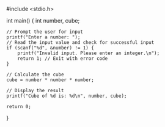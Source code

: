 #include <stdio.h>

int main() {
    int number, cube;

    // Prompt the user for input
    printf("Enter a number: ");
    // Read the input value and check for successful input
    if (scanf("%d", &number) != 1) {
        printf("Invalid input. Please enter an integer.\n");
        return 1; // Exit with error code
    }

    // Calculate the cube
    cube = number * number * number;

    // Display the result
    printf("Cube of %d is: %d\n", number, cube);

    return 0;
}

